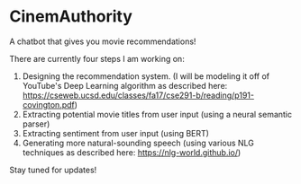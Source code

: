 # CinemAuthority
A chatbot that gives you movie recommendations!

There are currently four steps I am working on:
1. Designing the recommendation system. (I will be modeling it off of YouTube's Deep Learning algorithm as described here: https://cseweb.ucsd.edu/classes/fa17/cse291-b/reading/p191-covington.pdf)
2. Extracting potential movie titles from user input (using a neural semantic parser)
3. Extracting sentiment from user input (using BERT)
4. Generating more natural-sounding speech (using various NLG techniques as described here: https://nlg-world.github.io/)

Stay tuned for updates!
